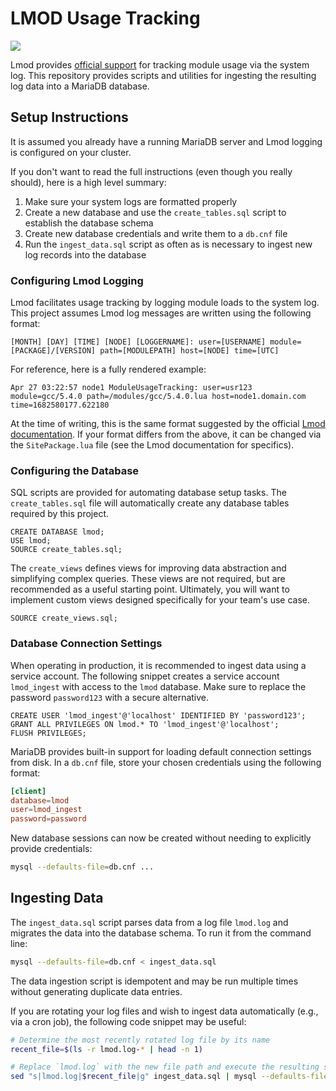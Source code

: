 # LMOD Usage Tracking
[![](https://app.codacy.com/project/badge/Grade/da5fd23a62874c989f9b80ba201af924)](https://app.codacy.com/gh/pitt-crc/lmod_tracking/dashboard?utm_source=gh&utm_medium=referral&utm_content=&utm_campaign=Badge_grade)

Lmod provides [official support](https://lmod.readthedocs.io/en/latest/300_tracking_module_usage.html) for tracking module usage via the system log.
This repository provides scripts and utilities for ingesting the resulting log data into a MariaDB database.

## Setup Instructions

It is assumed you already have a running MariaDB server and Lmod logging is configured on your cluster.

If you don't want to read the full instructions (even though you really should), here is a high level summary:

1. Make sure your system logs are formatted properly
2. Create a new database and use the `create_tables.sql` script to establish the database schema
3. Create new database credentials and write them to a `db.cnf` file
4. Run the `ingest_data.sql` script as often as is necessary to ingest new log records into the database

### Configuring Lmod Logging

Lmod facilitates usage tracking by logging module loads to the system log.
This project assumes Lmod log messages are written using the following format:

```
[MONTH] [DAY] [TIME] [NODE] [LOGGERNAME]: user=[USERNAME] module=[PACKAGE]/[VERSION] path=[MODULEPATH] host=[NODE] time=[UTC]
```

For reference, here is a fully rendered example:

```
Apr 27 03:22:57 node1 ModuleUsageTracking: user=usr123 module=gcc/5.4.0 path=/modules/gcc/5.4.0.lua host=node1.domain.com time=1682580177.622180
```

At the time of writing, this is the same format suggested by the official [Lmod documentation](https://lmod.readthedocs.io/en/latest/300_tracking_module_usage.html).
If your format differs from the above, it can be changed via the `SitePackage.lua` file (see the Lmod documentation for specifics).

### Configuring the Database

SQL scripts are provided for automating database setup tasks.
The `create_tables.sql` file will automatically create any database tables required by this project.

```mariadb
CREATE DATABASE lmod;
USE lmod;
SOURCE create_tables.sql;
```

The `create_views` defines views for improving data abstraction and simplifying complex queries.
These views are not required, but are recommended as a useful starting point.
Ultimately, you will want to implement custom views designed specifically for your team's use case.

```mariadb
SOURCE create_views.sql;
```

### Database Connection Settings

When operating in production, it is recommended to ingest data using a service account.
The following snippet creates a service account `lmod_ingest` with access to the `lmod` database.
Make sure to replace the password `password123` with a secure alternative.

```mariadb
CREATE USER 'lmod_ingest'@'localhost' IDENTIFIED BY 'password123';
GRANT ALL PRIVILEGES ON lmod.* TO 'lmod_ingest'@'localhost';
FLUSH PRIVILEGES;
```

MariaDB provides built-in support for loading default connection settings from disk. In a `db.cnf` file, store your chosen credentials using the following format:

```toml
[client]
database=lmod
user=lmod_ingest
password=password
```

New database sessions can now be created without needing to explicitly provide credentials:

```bash
mysql --defaults-file=db.cnf ...
```

## Ingesting Data

The `ingest_data.sql` script parses data from a log file `lmod.log` and migrates the data into the database schema. To run it from the command line:

```bash
mysql --defaults-file=db.cnf < ingest_data.sql
```

The data ingestion script is idempotent and may be run multiple times without generating duplicate data entries. 

If you are rotating your log files and wish to ingest data automatically (e.g., via a cron job), the following code snippet may be useful:

```bash
# Determine the most recently rotated log file by its name
recent_file=$(ls -r lmod.log-* | head -n 1)

# Replace `lmod.log` with the new file path and execute the resulting sql 
sed "s|lmod.log|$recent_file|g" ingest_data.sql | mysql --defaults-file=db.cnf -vvv
```
